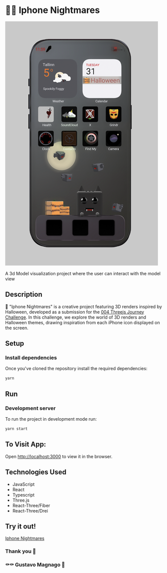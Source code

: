 # 🧟📱 Iphone Nightmares

![Project Image](src/assets/iphone-nightmares.png)

A 3d Model visualization project where the user can interact with the model view

## Description

🎃 "Iphone Nightmares" is a creative project featuring 3D renders inspired by Halloween, developed as a submission for the [004 Threejs Journey Challenge](https://threejs-journey.com/challenges/004-halloween). In this challenge, we explore the world of 3D renders and Halloween themes, drawing inspiration from each iPhone icon displayed on the screen.

## Setup

### Install dependencies

Once you've cloned the repository install the required dependencies:

```sh
yarn 
```

## Run

### Development server

To run the project in development mode run:

```sh
yarn start
```


## To Visit App:

Open [http://localhost:3000](http://localhost:3000) to view it in the browser.

## Technologies Used

- JavaScript
- React
- Typescript
- Three.js 
- React-Three/Fiber
- React-Three/Drei

## Try it out!

<a href="https://gusmagnago.github.io/iphone-nightmares" target="_blank">Iphone Nightmares</a>

### Thank you 🎃

### ⚰⚰️ Gustavo Magnago 🧟
